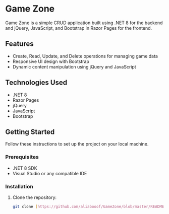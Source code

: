 # Game Zone

Game Zone is a simple CRUD application built using .NET 8 for the backend and jQuery, JavaScript, and Bootstrap in Razor Pages for the frontend.

## Features

- Create, Read, Update, and Delete operations for managing game data
- Responsive UI design with Bootstrap
- Dynamic content manipulation using jQuery and JavaScript

## Technologies Used

- .NET 8
- Razor Pages
- jQuery
- JavaScript
- Bootstrap

## Getting Started

Follow these instructions to set up the project on your local machine.

### Prerequisites

- .NET 8 SDK
- Visual Studio or any compatible IDE

### Installation

1. Clone the repository:
   ```sh
   git clone [https://github.com/aliabooof/GameZone/blob/master/README.md]
